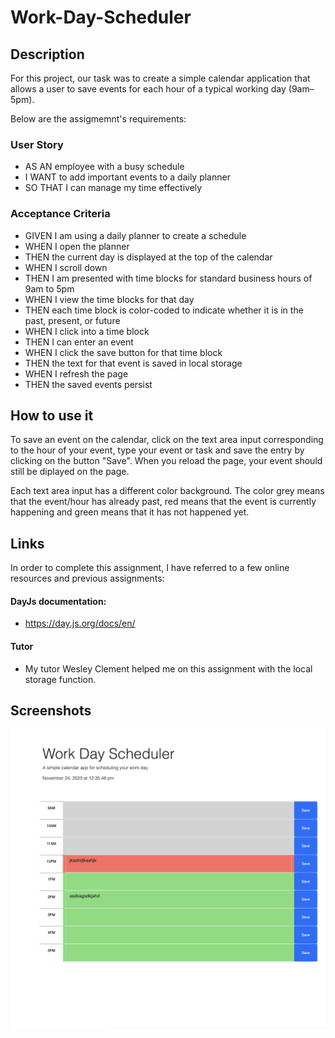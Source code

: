 # Work-Day-Scheduler

## Description

For this project, our task was to create a simple calendar application that allows a user to save events for each hour of a typical working day (9am–5pm).

Below are the assigmemnt's requirements:

### User Story

* AS AN employee with a busy schedule
* I WANT to add important events to a daily planner
* SO THAT I can manage my time effectively

### Acceptance Criteria

* GIVEN I am using a daily planner to create a schedule
* WHEN I open the planner
* THEN the current day is displayed at the top of the calendar
* WHEN I scroll down
* THEN I am presented with time blocks for standard business hours of 9am to 5pm
* WHEN I view the time blocks for that day
* THEN each time block is color-coded to indicate whether it is in the past, present, or future
* WHEN I click into a time block
* THEN I can enter an event
* WHEN I click the save button for that time block
* THEN the text for that event is saved in local storage
* WHEN I refresh the page
* THEN the saved events persist

## How to use it

To save an event on the calendar, click on the text area input corresponding to the hour of your event, type your event or task and  save the entry by clicking on the button "Save". When you reload the page, your event should still be diplayed on the page.

Each text area input has a different color background. The color grey means that the event/hour has already past, red means that the event is currently happening and green means that it has not happened yet.

## Links

In order to complete this assignment, I have referred to a few online resources and previous assignments:

#### DayJs documentation:
* https://day.js.org/docs/en/

#### Tutor

* My tutor Wesley Clement helped me on this assignment with the local storage function.


## Screenshots

![Website Screenshot](./WorkDayScheduler.png)